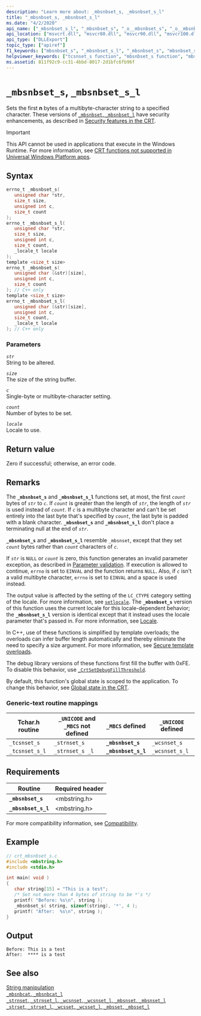 ```yaml
---
description: "Learn more about: _mbsnbset_s, _mbsnbset_s_l"
title: "_mbsnbset_s, _mbsnbset_s_l"
ms.date: "4/2/2020"
api_name: ["_mbsnbset_s_l", "_mbsnbset_s", "_o__mbsnbset_s", "_o__mbsnbset_s_l"]
api_location: ["msvcrt.dll", "msvcr80.dll", "msvcr90.dll", "msvcr100.dll", "msvcr100_clr0400.dll", "msvcr110.dll", "msvcr110_clr0400.dll", "msvcr120.dll", "msvcr120_clr0400.dll", "ucrtbase.dll", "api-ms-win-crt-multibyte-l1-1-0.dll", "api-ms-win-crt-private-l1-1-0.dll"]
api_type: ["DLLExport"]
topic_type: ["apiref"]
f1_keywords: ["mbsnbset_s", "_mbsnbset_s_l", "_mbsnbset_s", "mbsnbset_s_l"]
helpviewer_keywords: ["tcsnset_s function", "mbsnbset_s function", "mbsnbset_s_l function", "_mbsnbset_s_l function", "_tcsnset_s_l function", "_mbsnbset_s function", "_tcsnset_s function", "tcsnset_s_l function"]
ms.assetid: 811f92c9-cc31-4bbd-8017-2d1bfc6fb96f
---
```

# `_mbsnbset_s`, `_mbsnbset_s_l`

Sets the first **n** bytes of a multibyte-character string to a specified character. These versions of [`_mbsnbset`, `_mbsnbset_l`](mbsnbset-mbsnbset-l.md) have security enhancements, as described in [Security features in the CRT](../security-features-in-the-crt.md).

> [!IMPORTANT]
> This API cannot be used in applications that execute in the Windows Runtime. For more information, see [CRT functions not supported in Universal Windows Platform apps](../../cppcx/crt-functions-not-supported-in-universal-windows-platform-apps.md).

## Syntax

```C
errno_t _mbsnbset_s(
   unsigned char *str,
   size_t size,
   unsigned int c,
   size_t count
);
errno_t _mbsnbset_s_l(
   unsigned char *str,
   size_t size,
   unsigned int c,
   size_t count,
   _locale_t locale
);
template <size_t size>
errno_t _mbsnbset_s(
   unsigned char (&str)[size],
   unsigned int c,
   size_t count
); // C++ only
template <size_t size>
errno_t _mbsnbset_s_l(
   unsigned char (&str)[size],
   unsigned int c,
   size_t count,
   _locale_t locale
); // C++ only
```

### Parameters

*`str`*\
String to be altered.

*`size`*\
The size of the string buffer.

*`c`*\
Single-byte or multibyte-character setting.

*`count`*\
Number of bytes to be set.

*`locale`*\
Locale to use.

## Return value

Zero if successful; otherwise, an error code.

## Remarks

The **`_mbsnbset_s`** and **`_mbsnbset_s_l`** functions set, at most, the first *`count`* bytes of *`str`* to *`c`*. If *`count`* is greater than the length of *`str`*, the length of *`str`* is used instead of *`count`*. If *`c`* is a multibyte character and can't be set entirely into the last byte that's specified by *`count`*, the last byte is padded with a blank character. **`_mbsnbset_s`** and **`_mbsnbset_s_l`** don't place a terminating null at the end of *`str`*.

**`_mbsnbset_s`** and **`_mbsnbset_s_l`** resemble `_mbsnset`, except that they set *`count`* bytes rather than *`count`* characters of *`c`*.

If *`str`* is `NULL` or *`count`* is zero, this function generates an invalid parameter exception, as described in [Parameter validation](../parameter-validation.md). If execution is allowed to continue, `errno` is set to `EINVAL` and the function returns `NULL`. Also, if *`c`* isn't a valid multibyte character, `errno` is set to `EINVAL` and a space is used instead.

The output value is affected by the setting of the `LC_CTYPE` category setting of the locale. For more information, see [`setlocale`](setlocale-wsetlocale.md). The **`_mbsnbset_s`** version of this function uses the current locale for this locale-dependent behavior; the **`_mbsnbset_s_l`** version is identical except that it instead uses the locale parameter that's passed in. For more information, see [Locale](../locale.md).

In C++, use of these functions is simplified by template overloads; the overloads can infer buffer length automatically and thereby eliminate the need to specify a size argument. For more information, see [Secure template overloads](../secure-template-overloads.md).

The debug library versions of these functions first fill the buffer with 0xFE. To disable this behavior, use [`_CrtSetDebugFillThreshold`](crtsetdebugfillthreshold.md).

By default, this function's global state is scoped to the application. To change this behavior, see [Global state in the CRT](../global-state.md).

### Generic-text routine mappings

|Tchar.h routine|`_UNICODE` and `_MBCS` not defined|`_MBCS` defined|`_UNICODE` defined|
|---------------------|--------------------------------------|--------------------|-----------------------|
|`_tcsnset_s`|`_strnset_s`|**`_mbsnbset_s`**|`_wcsnset_s`|
|`_tcsnset_s_l`|`_strnset_s _l`|**`_mbsnbset_s_l`**|`_wcsnset_s_l`|

## Requirements

|Routine|Required header|
|-------------|---------------------|
|**`_mbsnbset_s`**|\<mbstring.h>|
|**`_mbsnbset_s_l`**|\<mbstring.h>|

For more compatibility information, see [Compatibility](../compatibility.md).

## Example

```C
// crt_mbsnbset_s.c
#include <mbstring.h>
#include <stdio.h>

int main( void )
{
   char string[15] = "This is a test";
   /* Set not more than 4 bytes of string to be *'s */
   printf( "Before: %s\n", string );
   _mbsnbset_s( string, sizeof(string), '*', 4 );
   printf( "After:  %s\n", string );
}
```

## Output

```Output
Before: This is a test
After:  **** is a test
```

## See also

[String manipulation](../string-manipulation-crt.md)\
[`_mbsnbcat`, `_mbsnbcat_l`](mbsnbcat-mbsnbcat-l.md)\
[`_strnset`, `_strnset_l`, `_wcsnset`, `_wcsnset_l`, `_mbsnset`, `_mbsnset_l`](strnset-strnset-l-wcsnset-wcsnset-l-mbsnset-mbsnset-l.md)\
[`_strset`, `_strset_l`, `_wcsset`, `_wcsset_l`, `_mbsset`, `_mbsset_l`](strset-strset-l-wcsset-wcsset-l-mbsset-mbsset-l.md)
